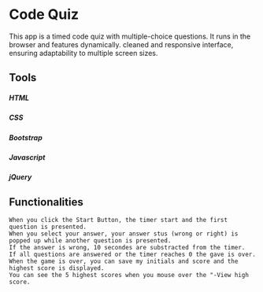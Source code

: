 # Code Quiz

This app is a timed code quiz with multiple-choice questions. It runs in the browser and features dynamically. cleaned and  responsive interface, ensuring adaptability to multiple screen sizes.

## Tools

##### HTML
##### CSS
##### Bootstrap
##### Javascript
##### jQuery

## Functionalities

```
When you click the Start Button, the timer start and the first question is presented.
When you select your answer, your answer stus (wrong or right) is popped up while another question is presented. 
If the answer is wrong, 10 secondes are substracted from the timer. 
If all questions are answered or the timer reaches 0 the gave is over.
When the game is over, you can save my initials and score and the highest score is displayed. 
You can see the 5 highest scores when you mouse over the "-View high score.
